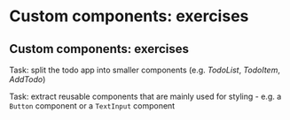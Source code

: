 # Custom components: exercises

## Custom components: exercises

Task: split the todo app into smaller components (e.g. _TodoList_, _TodoItem_, _AddTodo_)

Task: extract reusable components that are mainly used for styling - e.g. a `Button` component or a `TextInput` component
